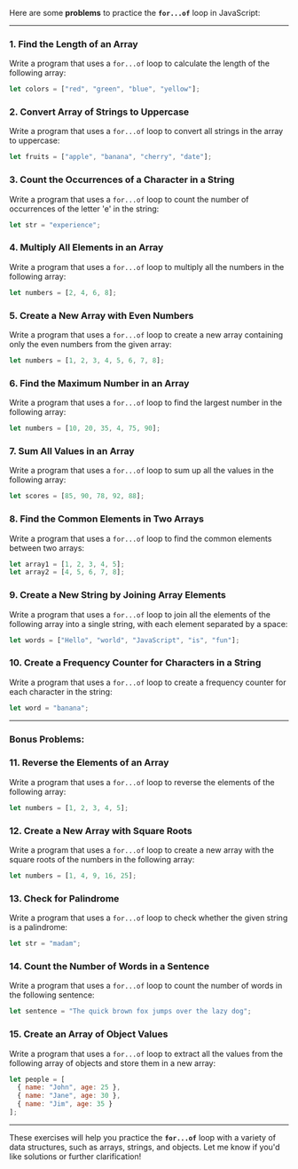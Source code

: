 Here are some **problems** to practice the **`for...of`** loop in JavaScript:

---

### **1. Find the Length of an Array**
Write a program that uses a `for...of` loop to calculate the length of the following array:
```javascript
let colors = ["red", "green", "blue", "yellow"];
```

### **2. Convert Array of Strings to Uppercase**
Write a program that uses a `for...of` loop to convert all strings in the array to uppercase:
```javascript
let fruits = ["apple", "banana", "cherry", "date"];
```

### **3. Count the Occurrences of a Character in a String**
Write a program that uses a `for...of` loop to count the number of occurrences of the letter 'e' in the string:
```javascript
let str = "experience";
```

### **4. Multiply All Elements in an Array**
Write a program that uses a `for...of` loop to multiply all the numbers in the following array:
```javascript
let numbers = [2, 4, 6, 8];
```

### **5. Create a New Array with Even Numbers**
Write a program that uses a `for...of` loop to create a new array containing only the even numbers from the given array:
```javascript
let numbers = [1, 2, 3, 4, 5, 6, 7, 8];
```

### **6. Find the Maximum Number in an Array**
Write a program that uses a `for...of` loop to find the largest number in the following array:
```javascript
let numbers = [10, 20, 35, 4, 75, 90];
```

### **7. Sum All Values in an Array**
Write a program that uses a `for...of` loop to sum up all the values in the following array:
```javascript
let scores = [85, 90, 78, 92, 88];
```

### **8. Find the Common Elements in Two Arrays**
Write a program that uses a `for...of` loop to find the common elements between two arrays:
```javascript
let array1 = [1, 2, 3, 4, 5];
let array2 = [4, 5, 6, 7, 8];
```

### **9. Create a New String by Joining Array Elements**
Write a program that uses a `for...of` loop to join all the elements of the following array into a single string, with each element separated by a space:
```javascript
let words = ["Hello", "world", "JavaScript", "is", "fun"];
```

### **10. Create a Frequency Counter for Characters in a String**
Write a program that uses a `for...of` loop to create a frequency counter for each character in the string:
```javascript
let word = "banana";
```

---

### **Bonus Problems:**

### **11. Reverse the Elements of an Array**
Write a program that uses a `for...of` loop to reverse the elements of the following array:
```javascript
let numbers = [1, 2, 3, 4, 5];
```

### **12. Create a New Array with Square Roots**
Write a program that uses a `for...of` loop to create a new array with the square roots of the numbers in the following array:
```javascript
let numbers = [1, 4, 9, 16, 25];
```

### **13. Check for Palindrome**
Write a program that uses a `for...of` loop to check whether the given string is a palindrome:
```javascript
let str = "madam";
```

### **14. Count the Number of Words in a Sentence**
Write a program that uses a `for...of` loop to count the number of words in the following sentence:
```javascript
let sentence = "The quick brown fox jumps over the lazy dog";
```

### **15. Create an Array of Object Values**
Write a program that uses a `for...of` loop to extract all the values from the following array of objects and store them in a new array:
```javascript
let people = [
  { name: "John", age: 25 },
  { name: "Jane", age: 30 },
  { name: "Jim", age: 35 }
];
```

---

These exercises will help you practice the **`for...of`** loop with a variety of data structures, such as arrays, strings, and objects. Let me know if you'd like solutions or further clarification!